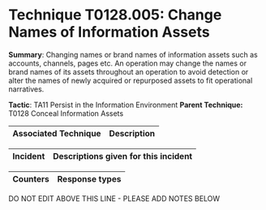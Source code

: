# Technique T0128.005: Change Names of Information Assets

**Summary**: Changing names or brand names of information assets such as accounts, channels, pages etc. An operation may change the names or brand names of its assets throughout an operation to avoid detection or alter the names of newly acquired or repurposed assets to fit operational narratives.

**Tactic**: TA11 Persist in the Information Environment            **Parent Technique:** T0128 Conceal Information Assets


| Associated Technique | Description |
| --------- | ------------------------- |



| Incident | Descriptions given for this incident |
| -------- | -------------------- |



| Counters | Response types |
| -------- | -------------- |


DO NOT EDIT ABOVE THIS LINE - PLEASE ADD NOTES BELOW